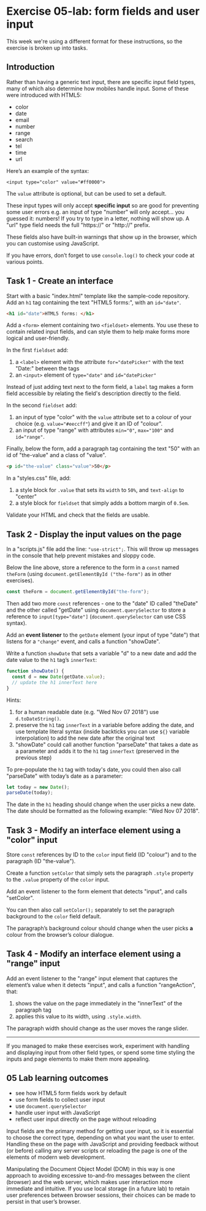 # Exercise 05-lab: form fields and user input

This week we're using a different format for these instructions, so the exercise is broken up into tasks.

## Introduction

Rather than having a generic text input, there are specific input field types, many of which also determine how mobiles handle input. Some of these were introduced with HTML5:

- color
- date
- email
- number
- range
- search
- tel
- time
- url

Here’s an example of the syntax: 

`<input type="color" value="#ff0000">`

The `value` attribute is optional, but can be used to set a default.

These input types will only accept **specific input** so are good for preventing some user errors e.g. an input of type "number" will only accept… you guessed it: numbers! If you try to type in a letter, nothing will show up. A "url" type field needs the full "https://" or "http://" prefix.

These fields also have built-in warnings that show up in the browser, which you can customise using JavaScript.

If you have errors, don’t forget to use `console.log()` to check your code at various points.

## Task 1 - Create an interface

Start with a basic "index.html" template like the sample-code repository. Add an `h1` tag containing the text "HTML5 forms:", with an `id="date"`.

```html
<h1 id="date">HTML5 forms: </h1>
```

Add a `<form>` element containing two `<fieldset>` elements. You use these to contain related input fields, and can style them to help make forms more logical and user-friendly.

In the first `fieldset` add:

1. a `<label>` element with the attribute `for="datePicker"` with the text "Date:" between the tags
2. an `<input>` element of `type="date"` and `id="datePicker"`

Instead of just adding text next to the form field, a `label` tag makes a form field accessible by relating the field's description directly to the field.

In the second `fieldset` add:

1. an input of type "color" with the `value` attribute set to a colour of your choice (e.g. `value="#eeccff"`) and give it an ID of "colour".
2. an input of type "range" with attributes `min="0"`, `max="100"` and `id="range"`.

Finally, below the form, add a paragraph tag containing the text "50" with an id of "the-value" and a class of "value".

```html
<p id="the-value" class="value">50</p>
```

In a "styles.css" file, add:

1. a style block for `.value` that sets its `width` to `50%`, and `text-align` to "center"
2. a style block for `fieldset` that simply adds a bottom margin of `0.5em`.

Validate your HTML and check that the fields are usable.

## Task 2 - Display the input values on the page

In a "scripts.js" file add the line: `"use-strict";`. This will throw up messages in the console that help prevent mistakes and sloppy code.

Below the line above, store a reference to the form in a `const` named `theForm` (using `document.getElementById ("the-form")` as in other exercises).

```javascript
const theForm = document.getElementById("the-form");
```

Then add two more `const` references - one to the "date" ID called "theDate" and the other called "getDate" using `document.querySelector` to store a reference to `input[type="date"]` (`document.querySelector` can use CSS syntax).

Add an **event listener** to the `getDate` element (your input of type "date") that listens for a `"change"` event, and calls a function "showDate".

Write a function `showDate` that sets a variable "d" to a new date and add the date value to the `h1` tag’s `innerText`:

```javascript
function showDate() {
  const d = new Date(getDate.value);
  // update the h1 innerText here
}
```

Hints:

1. for a human readable date (e.g. "Wed Nov 07 2018") use `d.toDateString()`.
2. preserve the `h1` tag `innerText` in a variable before adding the date, and use template literal syntax (inside backticks you can use `${}` variable interpolation) to add the new date after the original text
3. "showDate" could call another function "parseDate" that takes a date as a parameter and adds it to the `h1` tag `innerText`  (preserved in the previous step)

To pre-populate the `h1` tag with today's date, you could then also call "parseDate" with today’s date as a parameter:

```javascript
let today = new Date();
parseDate(today);
```

The date in the `h1` heading should change when the user picks a new date. The date should be formatted as the following example: "Wed Nov 07 2018".

## Task 3 - Modify an interface element using a "color" input

Store `const` references by ID to the `color` input field (ID "colour") and to the paragraph (ID "the-value").

Create a function `setColor` that simply sets the paragraph `.style` property  to the `.value` property of the `color` input.

Add an event listener to the form element that detects "input", and calls "setColor".

You can then also call `setColor();` separately to set the paragraph background to the `color` field default.

The paragraph’s background colour should change when the user picks **a** colour from the browser’s colour dialogue.

## Task 4 - Modify an interface element using a "range" input

Add an event listener to the "range" input element that captures the element’s value when it detects "input", and calls a function "rangeAction", that:

1. shows the value on the page immediately in the "innerText" of the paragraph tag
2. applies this value to its width, using `.style.width`.

The paragraph width should change as the user moves the range slider.

---

If you managed to make these exercises work, experiment with handling and displaying input from other field types, or spend some time styling the inputs and page elements to make them more appealing.

## 05 Lab learning outcomes

- see how HTML5 form fields work by default
- use form fields to collect user input
- use `document.querySelector`
- handle user input with JavaScript
- reflect user input directly on the page without reloading

Input fields are the primary method for getting user input, so it is essential to choose the correct type, depending on what you want the user to enter. Handling these on the page with JavaScript and providing feedback without (or before) calling any server scripts or reloading the page is one of the elements of modern web development.

Manipulating the Document Object Model (DOM) in this way is one approach to avoiding excessive to-and-fro messages between the client (browser) and the web server, which makes user interaction more immediate and intuitive. If you use local storage (in a future lab) to retain user preferences between browser sessions, their choices can be made to persist in that user’s browser.
